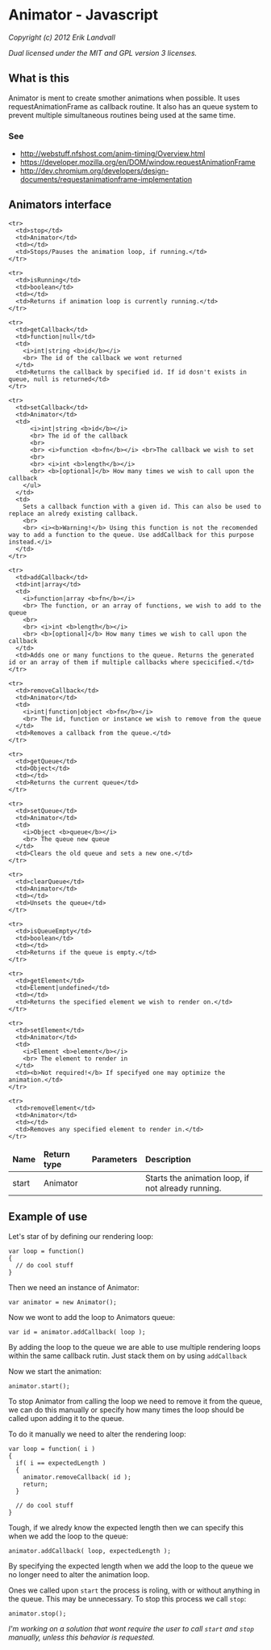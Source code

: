 # Animator - Javascript

*Copyright (c) 2012 Erik Landvall*

*Dual licensed under the MIT and GPL version 3 licenses.*

## What is this
Animator is ment to create smother animations when possible.
It uses requestAnimationFrame as callback routine. 
It also has an queue system to prevent multiple simultaneous routines being used
at the same time.

### See
* http://webstuff.nfshost.com/anim-timing/Overview.html
* https://developer.mozilla.org/en/DOM/window.requestAnimationFrame
* http://dev.chromium.org/developers/design-documents/requestanimationframe-implementation

## Animators interface

<table>
  <thead>
    <tr>
      <td><b>Name</b></td>
      <td><b>Return type</b></td>
      <td><b>Parameters</b></td>
      <td><b>Description</b></td>
    </tr>
  </thead>

  <tbody>
    <tr>
      <td>start</td>
      <td>Animator</td>
      <td></td>
      <td>Starts the animation loop, if not already running.</td>
    </tr>

    <tr>
      <td>stop</td>
      <td>Animator</td>
      <td></td>
      <td>Stops/Pauses the animation loop, if running.</td>
    </tr>

    <tr>
      <td>isRunning</td>
      <td>boolean</td>
      <td></td>
      <td>Returns if animation loop is currently running.</td>
    </tr>

    <tr>
      <td>getCallback</td>
      <td>function|null</td>
      <td>
        <i>int|string <b>id</b></i>
        <br> The id of the callback we wont returned
      </td>
      <td>Returns the callback by specified id. If id dosn't exists in queue, null is returned</td>
    </tr>

    <tr>
      <td>setCallback</td>
      <td>Animator</td>
      <td>
          <i>int|string <b>id</b></i>
          <br> The id of the callback
          <br>
          <br> <i>function <b>fn</b></i> <br>The callback we wish to set
          <br>
          <br> <i>int <b>length</b></i> 
          <br> <b>[optional]</b> How many times we wish to call upon the callback
        </ul>
      </td>
      <td>
        Sets a callback function with a given id. This can also be used to replace an alredy existing callback.
        <br> 
        <br> <i><b>Warning!</b> Using this function is not the recomended way to add a function to the queue. Use addCallback for this purpose instead.</i>
      </td>
    </tr>

    <tr>
      <td>addCallback</td>
      <td>int|array</td>
      <td>
        <i>function|array <b>fn</b></i> 
        <br> The function, or an array of functions, we wish to add to the queue
        <br> 
        <br> <i>int <b>length</b></i> 
        <br> <b>[optional]</b> How many times we wish to call upon the callback
      </td>
      <td>Adds one or many functions to the queue. Returns the generated id or an array of them if multiple callbacks where specicified.</td>
    </tr>

    <tr>
      <td>removeCallback</td>
      <td>Animator</td>
      <td>
        <i>int|function|object <b>fn</b></i> 
        <br> The id, function or instance we wish to remove from the queue
      </td>
      <td>Removes a callback from the queue.</td>
    </tr>

    <tr>
      <td>getQueue</td>
      <td>Object</td>
      <td></td>
      <td>Returns the current queue</td>
    </tr>

    <tr>
      <td>setQueue</td>
      <td>Animator</td>
      <td>
        <i>Object <b>queue</b></i> 
        <br> The queue new queue
      </td>
      <td>Clears the old queue and sets a new one.</td>
    </tr>

    <tr>
      <td>clearQueue</td>
      <td>Animator</td>
      <td></td>
      <td>Unsets the queue</td>
    </tr>

    <tr>
      <td>isQueueEmpty</td>
      <td>boolean</td>
      <td></td>
      <td>Returns if the queue is empty.</td>
    </tr>

    <tr>
      <td>getElement</td>
      <td>Element|undefined</td>
      <td></td>
      <td>Returns the specified element we wish to render on.</td>
    </tr>

    <tr>
      <td>setElement</td>
      <td>Animator</td>
      <td>
        <i>Element <b>element</b></i> 
        <br> The element to render in
      </td>
      <td><b>Not required!</b> If specifyed one may optimize the animation.</td>
    </tr>

    <tr>
      <td>removeElement</td>
      <td>Animator</td>
      <td></td>
      <td>Removes any specified element to render in.</td>
    </tr>
  </tbody>
</table>

## Example of use

Let's star of by defining our rendering loop:

    var loop = function()
    {
      // do cool stuff
    }

Then we need an instance of Animator:

    var animator = new Animator();

Now we wont to add the loop to Animators queue: 

    var id = animator.addCallback( loop );

By adding the loop to the queue we are able to use multiple rendering loops
within the same callback rutin. Just stack them on by using `addCallback`

Now we start the animation:

    animator.start();

To stop Animator from calling the loop we need to remove it from the queue, we can do this manually or specify how many times the loop should be called upon adding it to the queue.

To do it manually we need to alter the rendering loop:

    var loop = function( i )
    {
      if( i == expectedLength )
      {
        animator.removeCallback( id );
        return;
      }

      // do cool stuff
    }

Tough, if we alredy know the expected length then we can specify this when we add the loop to the queue:

    animator.addCallback( loop, expectedLength );

By specifying the expected length when we add the loop to the queue we no longer need to alter the animation loop.

Ones we called upon `start` the process is roling, with or without anything in the queue. This may be unnecessary. To stop this process we call `stop`:

    animator.stop();

*I'm working on a solution that wont require the user to call `start` and `stop` manually, unless this behavior is requested.*
